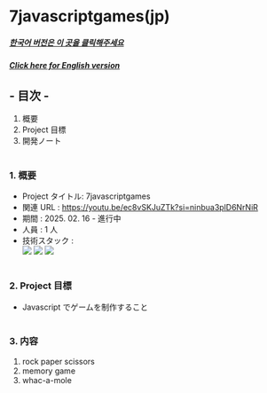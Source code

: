 # 7javascriptgames(jp)

##### [한국어 버전은 이 곳을 클릭해주세요](README.md)

##### [Click here for English version](README_EN.md)

## - 目次 -

1. 概要
2. Project 目標
3. 開発ノート
   </br>
   </br>

### 1. 概要

- Project タイトル: 7javascriptgames
- 関連 URL : https://youtu.be/ec8vSKJuZTk?si=ninbua3plD6NrNiR
- 期間 : 2025. 02. 16 - 進行中
- 人員 : 1 人
- 技術スタック : </br>
  <img src="https://img.shields.io/badge/HTML5-E34F26?style=for-the-badge&logo=HTML5&logoColor=white">
  <img src="https://img.shields.io/badge/CSS-663399?style=for-the-badge&logo=css&logoColor=white">
  <img src="https://img.shields.io/badge/JAVASCRIPT-F7DF1E?style=for-the-badge&logo=javascript&logoColor=white">
  </br>
  </br>

### 2. Project 目標

- Javascript でゲームを制作すること
  </br>
  </br>

### 3. 内容

1. rock paper scissors
2. memory game
3. whac-a-mole
